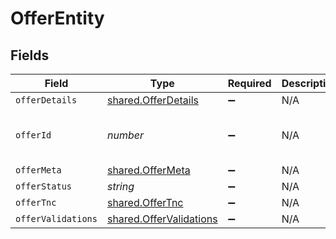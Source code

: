 # OfferEntity


## Fields

| Field                                                                     | Type                                                                      | Required                                                                  | Description                                                               | Example                                                                   |
| ------------------------------------------------------------------------- | ------------------------------------------------------------------------- | ------------------------------------------------------------------------- | ------------------------------------------------------------------------- | ------------------------------------------------------------------------- |
| `offerDetails`                                                            | [shared.OfferDetails](../../../sdk/models/shared/offerdetails.md)         | :heavy_minus_sign:                                                        | N/A                                                                       |                                                                           |
| `offerId`                                                                 | *number*                                                                  | :heavy_minus_sign:                                                        | N/A                                                                       | d2b430fb-1afe-455a-af31-66d00377b29a                                      |
| `offerMeta`                                                               | [shared.OfferMeta](../../../sdk/models/shared/offermeta.md)               | :heavy_minus_sign:                                                        | N/A                                                                       |                                                                           |
| `offerStatus`                                                             | *string*                                                                  | :heavy_minus_sign:                                                        | N/A                                                                       | active                                                                    |
| `offerTnc`                                                                | [shared.OfferTnc](../../../sdk/models/shared/offertnc.md)                 | :heavy_minus_sign:                                                        | N/A                                                                       |                                                                           |
| `offerValidations`                                                        | [shared.OfferValidations](../../../sdk/models/shared/offervalidations.md) | :heavy_minus_sign:                                                        | N/A                                                                       |                                                                           |